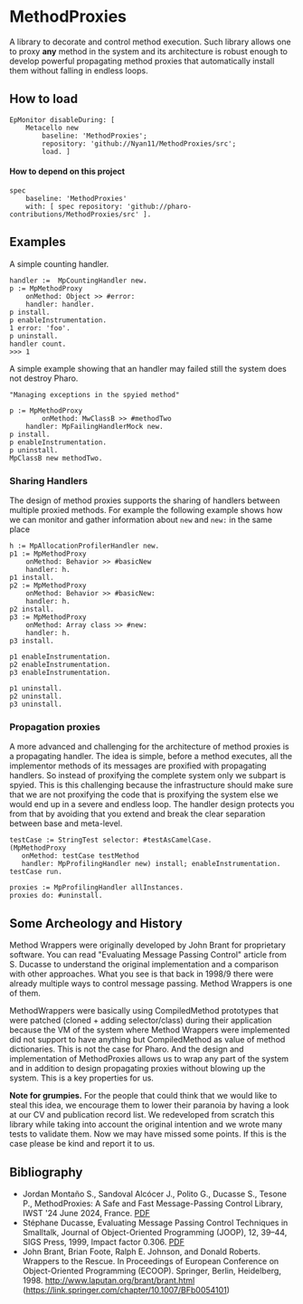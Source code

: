 # MethodProxies

A library to decorate and control method execution. Such library allows one to proxy **any** method in the system and its architecture is robust enough to develop powerful propagating method proxies that automatically install them without falling in endless loops.

## How to load

```st
EpMonitor disableDuring: [
	Metacello new
		baseline: 'MethodProxies';
		repository: 'github://Nyan11/MethodProxies/src';
		load. ]
```

#### How to depend on this project

```st
spec 
    baseline: 'MethodProxies' 
    with: [ spec repository: 'github://pharo-contributions/MethodProxies/src' ].
```

## Examples

A simple counting handler.

```st
handler :=  MpCountingHandler new.
p := MpMethodProxy 
	onMethod: Object >> #error: 
	handler: handler.
p install.
p enableInstrumentation.
1 error: 'foo'.
p uninstall.
handler count.
>>> 1
```

A simple example showing that an handler may failed still the system does not destroy Pharo.

```st
"Managing exceptions in the spyied method"

p := MpMethodProxy 
        onMethod: MwClassB >> #methodTwo 
	handler: MpFailingHandlerMock new.
p install.
p enableInstrumentation.
p uninstall.
MpClassB new methodTwo.
```

### Sharing Handlers
The design of method proxies supports the sharing of handlers between multiple proxied methods. 
For example the following example shows how we can monitor and gather information about `new` and `new:` in the same place

```st
h := MpAllocationProfilerHandler new.
p1 := MpMethodProxy 
	onMethod: Behavior >> #basicNew 
	handler: h.
p1 install.
p2 := MpMethodProxy 
	onMethod: Behavior >> #basicNew: 
	handler: h.
p2 install.
p3 := MpMethodProxy 
	onMethod: Array class >> #new: 
	handler: h.
p3 install.

p1 enableInstrumentation.
p2 enableInstrumentation.
p3 enableInstrumentation.

p1 uninstall.
p2 uninstall.
p3 uninstall.
```

### Propagation proxies

A more advanced and challenging for the architecture of method proxies is a propagating handler. 
The idea is simple, before a method executes, all the implementor methods of its messages are proxified with propagating handlers.
So instead of proxifying the complete system only we subpart is spyied. This is this challenging because the infrastructure should make sure that we are not proxifying the code that is proxifying the system else we would end up in a severe and endless loop. 
The handler design protects you from that by avoiding that you extend and break the clear separation between base and meta-level.

```st
testCase := StringTest selector: #testAsCamelCase.
(MpMethodProxy 
   onMethod: testCase testMethod 
   handler: MpProfilingHandler new) install; enableInstrumentation.
testCase run.

proxies := MpProfilingHandler allInstances.
proxies do: #uninstall.
```

## Some Archeology and History

Method Wrappers were originally developed by John Brant for proprietary software. You can read "Evaluating Message Passing Control" article from S. Ducasse to understand the original implementation and a comparison with other approaches. What you see is that back in 1998/9 there were already multiple ways to control message passing. Method Wrappers is one of them. 

MethodWrappers were basically using CompiledMethod prototypes that were patched (cloned + adding selector/class) during their application because the VM of the system where Method Wrappers were implemented did not support to have anything but CompiledMethod as value of method dictionaries. 
This is not the case for Pharo. And the design and implementation of MethodProxies allows us to wrap any part of the system and in addition to design propagating proxies without blowing up the system. This is a key properties for us.

**Note for grumpies.** For the people that could think that we would like to steal this idea, we encourage them to lower their paranoia by having a look at our CV and publication record list. We redeveloped from scratch this library while taking into account the original intention and we wrote many tests to validate them. Now we may have missed some points. If this is the case please be kind and report it to us. 

## Bibliography

- Jordan Montaño S., Sandoval Alcócer J., Polito G., Ducasse S., Tesone P., MethodProxies: A Safe and Fast Message-Passing Control Library, IWST '24 June 2024, France. [PDF](https://hal.science/hal-04708729v1/document)
- Stéphane Ducasse, Evaluating Message Passing Control Techniques in Smalltalk, Journal of Object-Oriented Programming (JOOP), 12, 39–44, SIGS Press, 1999, Impact factor 0.306. [PDF](http://rmod-files.lille.inria.fr/Team/Texts/Papers/Duca99aMsgPassingControl.pdf)
- John Brant, Brian Foote, Ralph E. Johnson, and Donald Roberts. Wrappers to the Rescue. In Proceedings of European Conference on Object-Oriented Programming (ECOOP). Springer, Berlin, Heidelberg, 1998. http://www.laputan.org/brant/brant.html (https://link.springer.com/chapter/10.1007/BFb0054101)



